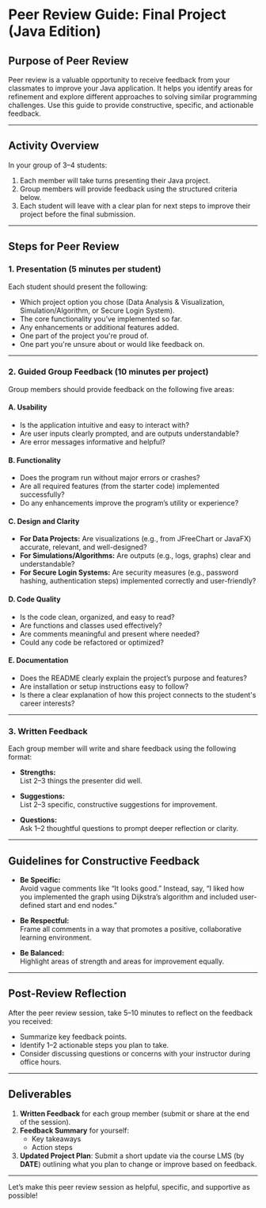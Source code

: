 # Peer Review Guide: Final Project (Java Edition)

## **Purpose of Peer Review**
Peer review is a valuable opportunity to receive feedback from your classmates to improve your Java application. It helps you identify areas for refinement and explore different approaches to solving similar programming challenges. Use this guide to provide constructive, specific, and actionable feedback.

---

## **Activity Overview**
In your group of 3–4 students:
1. Each member will take turns presenting their Java project.
2. Group members will provide feedback using the structured criteria below.
3. Each student will leave with a clear plan for next steps to improve their project before the final submission.

---

## **Steps for Peer Review**

### **1. Presentation (5 minutes per student)**

Each student should present the following:
- Which project option you chose (Data Analysis & Visualization, Simulation/Algorithm, or Secure Login System).
- The core functionality you’ve implemented so far.
- Any enhancements or additional features added.
- One part of the project you're proud of.
- One part you're unsure about or would like feedback on.

---

### **2. Guided Group Feedback (10 minutes per project)**

Group members should provide feedback on the following five areas:

#### **A. Usability**
- Is the application intuitive and easy to interact with?
- Are user inputs clearly prompted, and are outputs understandable?
- Are error messages informative and helpful?

#### **B. Functionality**
- Does the program run without major errors or crashes?
- Are all required features (from the starter code) implemented successfully?
- Do any enhancements improve the program’s utility or experience?

#### **C. Design and Clarity**
- **For Data Projects:** Are visualizations (e.g., from JFreeChart or JavaFX) accurate, relevant, and well-designed?
- **For Simulations/Algorithms:** Are outputs (e.g., logs, graphs) clear and understandable?
- **For Secure Login Systems:** Are security measures (e.g., password hashing, authentication steps) implemented correctly and user-friendly?

#### **D. Code Quality**
- Is the code clean, organized, and easy to read?
- Are functions and classes used effectively?
- Are comments meaningful and present where needed?
- Could any code be refactored or optimized?

#### **E. Documentation**
- Does the README clearly explain the project’s purpose and features?
- Are installation or setup instructions easy to follow?
- Is there a clear explanation of how this project connects to the student's career interests?

---

### **3. Written Feedback**

Each group member will write and share feedback using the following format:

- **Strengths:**  
  List 2–3 things the presenter did well.

- **Suggestions:**  
  List 2–3 specific, constructive suggestions for improvement.

- **Questions:**  
  Ask 1–2 thoughtful questions to prompt deeper reflection or clarity.

---

## **Guidelines for Constructive Feedback**

- **Be Specific:**  
  Avoid vague comments like “It looks good.” Instead, say, “I liked how you implemented the graph using Dijkstra’s algorithm and included user-defined start and end nodes.”

- **Be Respectful:**  
  Frame all comments in a way that promotes a positive, collaborative learning environment.

- **Be Balanced:**  
  Highlight areas of strength and areas for improvement equally.

---

## **Post-Review Reflection**

After the peer review session, take 5–10 minutes to reflect on the feedback you received:
- Summarize key feedback points.
- Identify 1–2 actionable steps you plan to take.
- Consider discussing questions or concerns with your instructor during office hours.

---

## **Deliverables**

1. **Written Feedback** for each group member (submit or share at the end of the session).
2. **Feedback Summary** for yourself:  
   - Key takeaways  
   - Action steps  
3. **Updated Project Plan**: Submit a short update via the course LMS (by **DATE**) outlining what you plan to change or improve based on feedback.

---

Let’s make this peer review session as helpful, specific, and supportive as possible!
